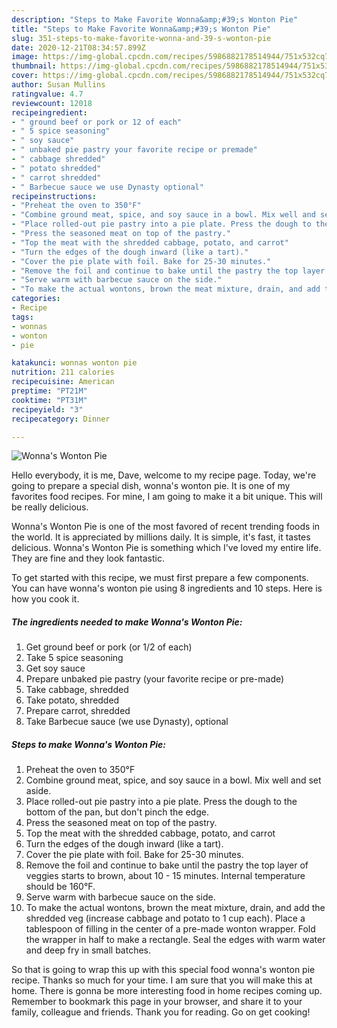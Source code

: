 ```yaml
---
description: "Steps to Make Favorite Wonna&amp;#39;s Wonton Pie"
title: "Steps to Make Favorite Wonna&amp;#39;s Wonton Pie"
slug: 351-steps-to-make-favorite-wonna-and-39-s-wonton-pie
date: 2020-12-21T08:34:57.899Z
image: https://img-global.cpcdn.com/recipes/5986882178514944/751x532cq70/wonnas-wonton-pie-recipe-main-photo.jpg
thumbnail: https://img-global.cpcdn.com/recipes/5986882178514944/751x532cq70/wonnas-wonton-pie-recipe-main-photo.jpg
cover: https://img-global.cpcdn.com/recipes/5986882178514944/751x532cq70/wonnas-wonton-pie-recipe-main-photo.jpg
author: Susan Mullins
ratingvalue: 4.7
reviewcount: 12018
recipeingredient:
- " ground beef or pork or 12 of each"
- " 5 spice seasoning"
- " soy sauce"
- " unbaked pie pastry your favorite recipe or premade"
- " cabbage shredded"
- " potato shredded"
- " carrot shredded"
- " Barbecue sauce we use Dynasty optional"
recipeinstructions:
- "Preheat the oven to 350°F"
- "Combine ground meat, spice, and soy sauce in a bowl. Mix well and set aside."
- "Place rolled-out pie pastry into a pie plate. Press the dough to the bottom of the pan, but don&#39;t pinch the edge."
- "Press the seasoned meat on top of the pastry."
- "Top the meat with the shredded cabbage, potato, and carrot"
- "Turn the edges of the dough inward (like a tart)."
- "Cover the pie plate with foil. Bake for 25-30 minutes."
- "Remove the foil and continue to bake until the pastry the top layer of veggies starts to brown, about 10 - 15 minutes. Internal temperature should be 160°F."
- "Serve warm with barbecue sauce on the side."
- "To make the actual wontons, brown the meat mixture, drain, and add the shredded veg (increase cabbage and potato to 1 cup each). Place a tablespoon of filling in the center of a pre-made wonton wrapper. Fold the wrapper in half to make a rectangle. Seal the edges with warm water and deep fry in small batches."
categories:
- Recipe
tags:
- wonnas
- wonton
- pie

katakunci: wonnas wonton pie 
nutrition: 211 calories
recipecuisine: American
preptime: "PT21M"
cooktime: "PT31M"
recipeyield: "3"
recipecategory: Dinner

---
```



![Wonna&#39;s Wonton Pie](https://img-global.cpcdn.com/recipes/5986882178514944/751x532cq70/wonnas-wonton-pie-recipe-main-photo.jpg)

Hello everybody, it is me, Dave, welcome to my recipe page. Today, we're going to prepare a special dish, wonna&#39;s wonton pie. It is one of my favorites food recipes. For mine, I am going to make it a bit unique. This will be really delicious.

Wonna&#39;s Wonton Pie is one of the most favored of recent trending foods in the world. It is appreciated by millions daily. It is simple, it's fast, it tastes delicious. Wonna&#39;s Wonton Pie is something which I've loved my entire life. They are fine and they look fantastic.




To get started with this recipe, we must first prepare a few components. You can have wonna&#39;s wonton pie using 8 ingredients and 10 steps. Here is how you cook it.

<!--inarticleads1-->

##### The ingredients needed to make Wonna&#39;s Wonton Pie:

1. Get  ground beef or pork (or 1/2 of each)
1. Take  5 spice seasoning
1. Get  soy sauce
1. Prepare  unbaked pie pastry (your favorite recipe or pre-made)
1. Take  cabbage, shredded
1. Take  potato, shredded
1. Prepare  carrot, shredded
1. Take  Barbecue sauce (we use Dynasty), optional




<!--inarticleads2-->

##### Steps to make Wonna&#39;s Wonton Pie:

1. Preheat the oven to 350°F
1. Combine ground meat, spice, and soy sauce in a bowl. Mix well and set aside.
1. Place rolled-out pie pastry into a pie plate. Press the dough to the bottom of the pan, but don&#39;t pinch the edge.
1. Press the seasoned meat on top of the pastry.
1. Top the meat with the shredded cabbage, potato, and carrot
1. Turn the edges of the dough inward (like a tart).
1. Cover the pie plate with foil. Bake for 25-30 minutes.
1. Remove the foil and continue to bake until the pastry the top layer of veggies starts to brown, about 10 - 15 minutes. Internal temperature should be 160°F.
1. Serve warm with barbecue sauce on the side.
1. To make the actual wontons, brown the meat mixture, drain, and add the shredded veg (increase cabbage and potato to 1 cup each). Place a tablespoon of filling in the center of a pre-made wonton wrapper. Fold the wrapper in half to make a rectangle. Seal the edges with warm water and deep fry in small batches.




So that is going to wrap this up with this special food wonna&#39;s wonton pie recipe. Thanks so much for your time. I am sure that you will make this at home. There is gonna be more interesting food in home recipes coming up. Remember to bookmark this page in your browser, and share it to your family, colleague and friends. Thank you for reading. Go on get cooking!
